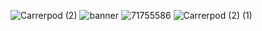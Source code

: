 ![Carrerpod (2)](https://github.com/user-attachments/assets/80b4b32d-808c-47b5-b9e6-41c3c82a8e75)
![banner](https://github.com/user-attachments/assets/8f7122b6-13cc-4e8e-8e2c-be4f175d4168)
![71755586](https://github.com/user-attachments/assets/d59ecfe5-6e9b-475d-adb2-d65315151a34)
![Carrerpod (2) (1)](https://github.com/user-attachments/assets/178cc49c-4875-42c0-ac9f-3cc00535c9e3)
